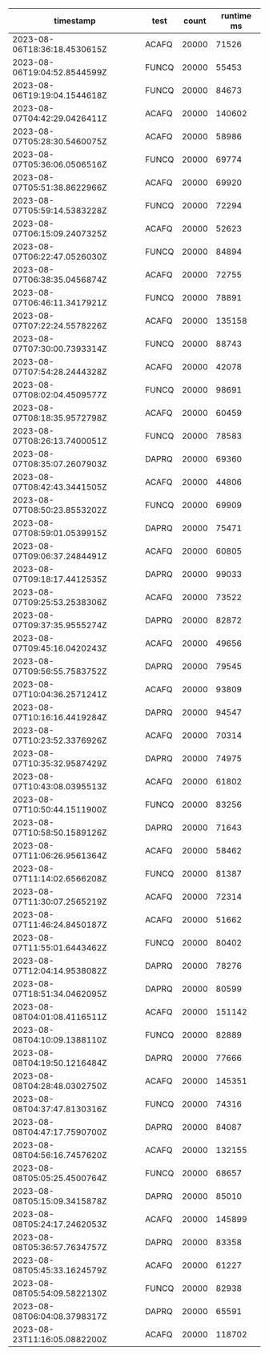 timestamp | test | count | runtime ms
---- | ---- | ---- | ----
2023-08-06T18:36:18.4530615Z | ACAFQ | 20000 | 71526
2023-08-06T19:04:52.8544599Z | FUNCQ | 20000 | 55453
2023-08-06T19:19:04.1544618Z | FUNCQ | 20000 | 84673
2023-08-07T04:42:29.0426411Z | ACAFQ | 20000 | 140602
2023-08-07T05:28:30.5460075Z | ACAFQ | 20000 | 58986
2023-08-07T05:36:06.0506516Z | FUNCQ | 20000 | 69774
2023-08-07T05:51:38.8622966Z | ACAFQ | 20000 | 69920
2023-08-07T05:59:14.5383228Z | FUNCQ | 20000 | 72294
2023-08-07T06:15:09.2407325Z | ACAFQ | 20000 | 52623
2023-08-07T06:22:47.0526030Z | FUNCQ | 20000 | 84894
2023-08-07T06:38:35.0456874Z | ACAFQ | 20000 | 72755
2023-08-07T06:46:11.3417921Z | FUNCQ | 20000 | 78891
2023-08-07T07:22:24.5578226Z | ACAFQ | 20000 | 135158
2023-08-07T07:30:00.7393314Z | FUNCQ | 20000 | 88743
2023-08-07T07:54:28.2444328Z | ACAFQ | 20000 | 42078
2023-08-07T08:02:04.4509577Z | FUNCQ | 20000 | 98691
2023-08-07T08:18:35.9572798Z | ACAFQ | 20000 | 60459
2023-08-07T08:26:13.7400051Z | FUNCQ | 20000 | 78583
2023-08-07T08:35:07.2607903Z | DAPRQ | 20000 | 69360
2023-08-07T08:42:43.3441505Z | ACAFQ | 20000 | 44806
2023-08-07T08:50:23.8553202Z | FUNCQ | 20000 | 69909
2023-08-07T08:59:01.0539915Z | DAPRQ | 20000 | 75471
2023-08-07T09:06:37.2484491Z | ACAFQ | 20000 | 60805
2023-08-07T09:18:17.4412535Z | DAPRQ | 20000 | 99033
2023-08-07T09:25:53.2538306Z | ACAFQ | 20000 | 73522
2023-08-07T09:37:35.9555274Z | DAPRQ | 20000 | 82872
2023-08-07T09:45:16.0420243Z | ACAFQ | 20000 | 49656
2023-08-07T09:56:55.7583752Z | DAPRQ | 20000 | 79545
2023-08-07T10:04:36.2571241Z | ACAFQ | 20000 | 93809
2023-08-07T10:16:16.4419284Z | DAPRQ | 20000 | 94547
2023-08-07T10:23:52.3376926Z | ACAFQ | 20000 | 70314
2023-08-07T10:35:32.9587429Z | DAPRQ | 20000 | 74975
2023-08-07T10:43:08.0395513Z | ACAFQ | 20000 | 61802
2023-08-07T10:50:44.1511900Z | FUNCQ | 20000 | 83256
2023-08-07T10:58:50.1589126Z | DAPRQ | 20000 | 71643
2023-08-07T11:06:26.9561364Z | ACAFQ | 20000 | 58462
2023-08-07T11:14:02.6566208Z | FUNCQ | 20000 | 81387
2023-08-07T11:30:07.2565219Z | ACAFQ | 20000 | 72314
2023-08-07T11:46:24.8450187Z | ACAFQ | 20000 | 51662
2023-08-07T11:55:01.6443462Z | FUNCQ | 20000 | 80402
2023-08-07T12:04:14.9538082Z | DAPRQ | 20000 | 78276
2023-08-07T18:51:34.0462095Z | DAPRQ | 20000 | 80599
2023-08-08T04:01:08.4116511Z | ACAFQ | 20000 | 151142
2023-08-08T04:10:09.1388110Z | FUNCQ | 20000 | 82889
2023-08-08T04:19:50.1216484Z | DAPRQ | 20000 | 77666
2023-08-08T04:28:48.0302750Z | ACAFQ | 20000 | 145351
2023-08-08T04:37:47.8130316Z | FUNCQ | 20000 | 74316
2023-08-08T04:47:17.7590700Z | DAPRQ | 20000 | 84087
2023-08-08T04:56:16.7457620Z | ACAFQ | 20000 | 132155
2023-08-08T05:05:25.4500764Z | FUNCQ | 20000 | 68657
2023-08-08T05:15:09.3415878Z | DAPRQ | 20000 | 85010
2023-08-08T05:24:17.2462053Z | ACAFQ | 20000 | 145899
2023-08-08T05:36:57.7634757Z | DAPRQ | 20000 | 83358
2023-08-08T05:45:33.1624579Z | ACAFQ | 20000 | 61227
2023-08-08T05:54:09.5822130Z | FUNCQ | 20000 | 82938
2023-08-08T06:04:08.3798317Z | DAPRQ | 20000 | 65591
2023-08-23T11:16:05.0882200Z | ACAFQ | 20000 | 118702

